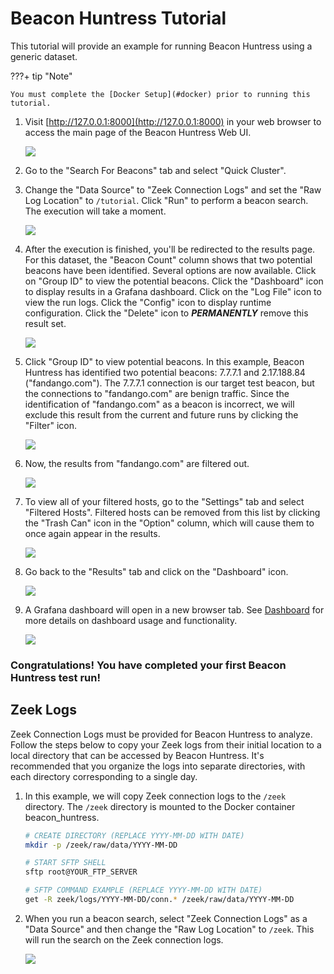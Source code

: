 # Beacon Huntress Tutorial

This tutorial will provide an example for running Beacon Huntress using a generic dataset.

???+ tip "Note"

    You must complete the [Docker Setup](#docker) prior to running this tutorial.

1. Visit [http://127.0.0.1:8000](http://127.0.0.1:8000) in your web browser to access the main page of the Beacon Huntress Web UI.

   ![](../assets/img/bh/home_page.png)

2. Go to the "Search For Beacons" tab and select "Quick Cluster".

3. Change the "Data Source" to "Zeek Connection Logs" and set the "Raw Log Location" to `/tutorial`. Click "Run" to perform a beacon search. The execution will take a moment.

   ![](../assets/img/bh/search_quick_cluster.png)

4. After the execution is finished, you'll be redirected to the results page. For this dataset, the "Beacon Count" column shows that two potential beacons have been identified. Several options are now available. Click on "Group ID" to view the potential beacons. Click the "Dashboard" icon to display results in a Grafana dashboard. Click on the "Log File" icon to view the run logs. Click the "Config" icon to display runtime configuration. Click the "Delete" icon to <i><b>PERMANENTLY</b></i> remove this result set.

   ![](../assets/img/bh/results_quick_cluster.png)

5. Click "Group ID" to view potential beacons. In this example, Beacon Huntress has identified two potential beacons: 7.7.7.1 and 2.17.188.84 ("fandango.com"). The 7.7.7.1 connection is our target test beacon, but the connections to "fandango.com" are benign traffic. Since the identification of "fandango.com" as a beacon is incorrect, we will exclude this result from the current and future runs by clicking the "Filter" icon.

   ![](../assets/img/bh/results_details_highlight.png)

6. Now, the results from "fandango.com" are filtered out.

   ![](../assets/img/bh/results_details_filtered.png)

7. To view all of your filtered hosts, go to the "Settings" tab and select "Filtered Hosts". Filtered hosts can be removed from this list by clicking the "Trash Can" icon in the "Option" column, which will cause them to once again appear in the results.

   ![](../assets/img/bh/filtered_hosts.png)

8. Go back to the "Results" tab and click on the "Dashboard" icon.

   ![](../assets/img/bh/result_dash_highlighted.png)

9. A Grafana dashboard will open in a new browser tab. See [Dashboard]() for more details on dashboard usage and functionality.

   ![](../assets/img/bh/dash_main.png)

### Congratulations! You have completed your first Beacon Huntress test run!

## <a name="zeek"></a>**Zeek Logs**

Zeek Connection Logs must be provided for Beacon Huntress to analyze. Follow the steps below to copy your Zeek logs from their initial location to a local directory that can be accessed by Beacon Huntress. It's recommended that you organize the logs into separate directories, with each directory corresponding to a single day.

1. In this example, we will copy Zeek connection logs to the `/zeek` directory. The `/zeek` directory is mounted to the Docker container beacon_huntress.

   ```bash
   # CREATE DIRECTORY (REPLACE YYYY-MM-DD WITH DATE)
   mkdir -p /zeek/raw/data/YYYY-MM-DD

   # START SFTP SHELL
   sftp root@YOUR_FTP_SERVER

   # SFTP COMMAND EXAMPLE (REPLACE YYYY-MM-DD WITH DATE)
   get -R zeek/logs/YYYY-MM-DD/conn.* /zeek/raw/data/YYYY-MM-DD
   ```

2. When you run a beacon search, select "Zeek Connection Logs" as a "Data Source" and then change the "Raw Log Location" to `/zeek`. This will run the search on the Zeek connection logs.

   ![](../assets/img/bh/zeek_ds.png)
